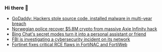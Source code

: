 ### Hi there 👋

<!--START_SECTION:feed-->
* [GoDaddy: Hackers stole source code, installed malware in multi-year breach](https://www.bleepingcomputer.com/news/security/godaddy-hackers-stole-source-code-installed-malware-in-multi-year-breach/)
* [Norwegian police recover $5.8M crypto from massive Axie Infinity hack](https://www.bleepingcomputer.com/news/security/norwegian-police-recover-58m-crypto-from-massive-axie-infinity-hack/)
* [Bing Chat's secret modes turn it into a personal assistant or friend](https://www.bleepingcomputer.com/news/microsoft/bing-chats-secret-modes-turn-it-into-a-personal-assistant-or-friend/)
* [FBI is investigating a cybersecurity incident on its network](https://www.bleepingcomputer.com/news/security/fbi-is-investigating-a-cybersecurity-incident-on-its-network/)
* [Fortinet fixes critical RCE flaws in FortiNAC and FortiWeb](https://www.bleepingcomputer.com/news/security/fortinet-fixes-critical-rce-flaws-in-fortinac-and-fortiweb/)
<!--END_SECTION:feed-->

<!--
**frankenk/frankenk** is a ✨ _special_ ✨ repository because its `README.md` (this file) appears on your GitHub profile.

Here are some ideas to get you started:

- 🔭 I’m currently working on ...
- 🌱 I’m currently learning ...
- 👯 I’m looking to collaborate on ...
- 🤔 I’m looking for help with ...
- 💬 Ask me about ...
- 📫 How to reach me: ...
- 😄 Pronouns: ...
- ⚡ Fun fact: ...
-->



